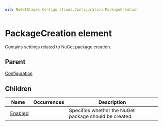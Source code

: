 ```yaml
---
uid: NuGetStages.Configurations.Configuration.PackageCreation
---
```


# PackageCreation element

Contains settings related to NuGet package creation.

## Parent

[Configuration](xref:NuGetStages.Configurations.Configuration)

## Children

|Name|Occurrences|Description|
|--- |--- |--- |
|&nbsp;&nbsp;[Enabled](xref:NuGetStages.Configurations.Configuration.PackageCreation.Enabled)||Specifies whether the NuGet package should be created.|
